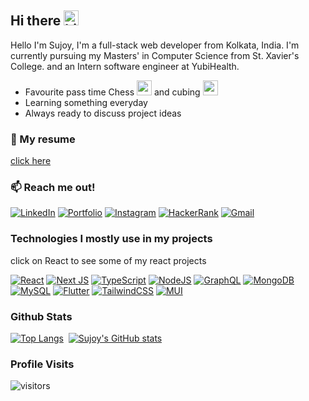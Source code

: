 ## Hi there <img src="https://user-images.githubusercontent.com/1303154/88677602-1635ba80-d120-11ea-84d8-d263ba5fc3c0.gif" width="24px" height="24px" alt="hi">

Hello I'm Sujoy, I'm a full-stack web developer from Kolkata, India. I'm currently pursuing my Masters' in Computer Science from St. Xavier's College. and an Intern software engineer at YubiHealth.

- Favourite pass time Chess <img src="https://i.pinimg.com/originals/9b/26/fd/9b26fdedbda5c51a83e5aaba8237ccc5.gif" width="24px" height="24px" alt="rubiks cube"> and cubing <img src="https://i.pinimg.com/originals/88/6c/29/886c2938c5c01eb846092c4bc9bc789d.gif" width="24px" height="24px" alt="rubiks cube">
- Learning something everyday
- Always ready to discuss project ideas

### :paperclip: My resume

[click here](https://github.com/SujoyGhosh-scott/SujoyGhosh-scott/blob/main/Sujoy_Ghosh_Resume.pdf)

### :mailbox: Reach me out!

[![LinkedIn](https://img.shields.io/badge/sujoyghosh2000-%230077B5.svg?style=for-the-badge&logo=linkedin&logoColor=white)](https://www.linkedin.com/in/sujoy-ghosh2000/)
[![Portfolio](https://img.shields.io/badge/Sujoy-%23000000.svg?style=for-the-badge&logo=firefox&logoColor=#FF7139)](https://sujoy-ghosh-portfolio.netlify.app/)
[![Instagram](https://img.shields.io/badge/sujoy__ghosh-%23E4405F.svg?style=for-the-badge&logo=Instagram&logoColor=white)](https://www.instagram.com/sujoy__ghosh/)
[![HackerRank](https://img.shields.io/badge/-Sujoy_Ghosh-2EC866?style=for-the-badge&logo=HackerRank&logoColor=white)](https://www.hackerrank.com/Sujoy_Ghosh)
[![Gmail](https://img.shields.io/badge/Mail-D14836?style=for-the-badge&logo=gmail&logoColor=white)](mailto:ghoshsujoy336@gmail.com)

### Technologies I mostly use in my projects

click on React to see some of my react projects

[![React](https://img.shields.io/badge/react-%2320232a.svg?style=for-the-badge&logo=react&logoColor=%2361DAFB)](https://github.com/SujoyGhosh-scott?tab=repositories&q=react)
[![Next JS](https://img.shields.io/badge/Next-black?style=for-the-badge&logo=next.js&logoColor=white)](#)
[![TypeScript](https://img.shields.io/badge/typescript-%23007ACC.svg?style=for-the-badge&logo=typescript&logoColor=white)](#) [![NodeJS](https://img.shields.io/badge/node.js-6DA55F?style=for-the-badge&logo=node.js&logoColor=white)](#) [![GraphQL](https://img.shields.io/badge/-GraphQL-E10098?style=for-the-badge&logo=graphql&logoColor=white)](#) [![MongoDB](https://img.shields.io/badge/MongoDB-%234ea94b.svg?style=for-the-badge&logo=mongodb&logoColor=white)](#) [![MySQL](https://img.shields.io/badge/mysql-%2300f.svg?style=for-the-badge&logo=mysql&logoColor=white)](#) [![Flutter](https://img.shields.io/badge/Flutter-%2302569B.svg?style=for-the-badge&logo=Flutter&logoColor=white)](https://github.com/SujoyGhosh-scott?tab=repositories&q=flutter) [![TailwindCSS](https://img.shields.io/badge/tailwindcss-%2338B2AC.svg?style=for-the-badge&logo=tailwind-css&logoColor=white)](#) [![MUI](https://img.shields.io/badge/MUI-%230081CB.svg?style=for-the-badge&logo=mui&logoColor=white)](#)

### Github Stats

[![Top Langs](https://github-readme-stats.vercel.app/api/top-langs/?username=SujoyGhosh-scott&layout=compact&theme=github_dark)](https://github.com/SujoyGhosh-scott)&nbsp;&nbsp;[![Sujoy's GitHub stats](https://github-readme-stats.vercel.app/api?username=SujoyGhosh-scott&hide=issues,contribs&theme=github_dark)](https://github.com/SujoyGhosh-scott)

### Profile Visits

![visitors](https://visitor-badge.glitch.me/badge?page_id=SujoyGhosh-scott.SujoyGhosh-scott)
